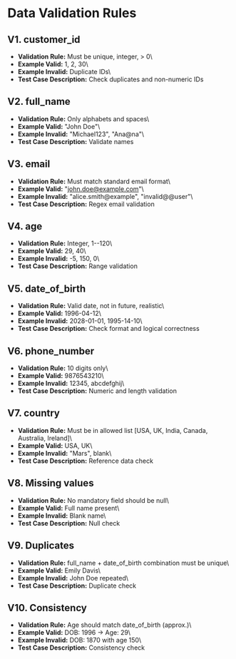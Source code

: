 # Data Validation Rules

## V1. customer_id

-   **Validation Rule:** Must be unique, integer, \> 0\
-   **Example Valid:** 1, 2, 30\
-   **Example Invalid:** Duplicate IDs\
-   **Test Case Description:** Check duplicates and non-numeric IDs

## V2. full_name

-   **Validation Rule:** Only alphabets and spaces\
-   **Example Valid:** "John Doe"\
-   **Example Invalid:** "Michael123", "Ana@na"\
-   **Test Case Description:** Validate names

## V3. email

-   **Validation Rule:** Must match standard email format\
-   **Example Valid:** "john.doe@example.com"\
-   **Example Invalid:** "alice.smith@example", "invalid@@user"\
-   **Test Case Description:** Regex email validation

## V4. age

-   **Validation Rule:** Integer, 1--120\
-   **Example Valid:** 29, 40\
-   **Example Invalid:** -5, 150, 0\
-   **Test Case Description:** Range validation

## V5. date_of_birth

-   **Validation Rule:** Valid date, not in future, realistic\
-   **Example Valid:** 1996-04-12\
-   **Example Invalid:** 2028-01-01, 1995-14-10\
-   **Test Case Description:** Check format and logical correctness

## V6. phone_number

-   **Validation Rule:** 10 digits only\
-   **Example Valid:** 9876543210\
-   **Example Invalid:** 12345, abcdefghij\
-   **Test Case Description:** Numeric and length validation

## V7. country

-   **Validation Rule:** Must be in allowed list \[USA, UK, India,
    Canada, Australia, Ireland\]\
-   **Example Valid:** USA, UK\
-   **Example Invalid:** "Mars", blank\
-   **Test Case Description:** Reference data check

## V8. Missing values

-   **Validation Rule:** No mandatory field should be null\
-   **Example Valid:** Full name present\
-   **Example Invalid:** Blank name\
-   **Test Case Description:** Null check

## V9. Duplicates

-   **Validation Rule:** full_name + date_of_birth combination must be
    unique\
-   **Example Valid:** Emily Davis\
-   **Example Invalid:** John Doe repeated\
-   **Test Case Description:** Duplicate check

## V10. Consistency

-   **Validation Rule:** Age should match date_of_birth (approx.)\
-   **Example Valid:** DOB: 1996 → Age: 29\
-   **Example Invalid:** DOB: 1870 with age 150\
-   **Test Case Description:** Consistency check

